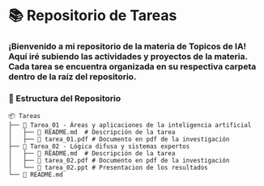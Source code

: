# 📚 Repositorio de Tareas

### ¡Bienvenido a mi repositorio de la materia de Topicos de IA! Aquí iré subiendo las actividades y proyectos de la materia. Cada tarea se encuentra organizada en su respectiva carpeta dentro de la raíz del repositorio.

### 📂 Estructura del Repositorio
```
📦 Tareas
├── 📁 Tarea_01 - Áreas y aplicaciones de la inteligencia artificial
│   ├── 📄 README.md  # Descripción de la tarea
│   ├── 📄 tarea_01.pdf # Documento en pdf de la investigación 
├── 📁 Tarea_02 - Lógica difusa y sistemas expertos
│   ├── 📄 README.md  # Descripción de la tarea
│   ├── 📄 tarea_02.pdf # Documento en pdf de la investigación 
│   └── 📄 tarea_02.ppt # Presentacion de los resultados
└── 📄 README.md
```
